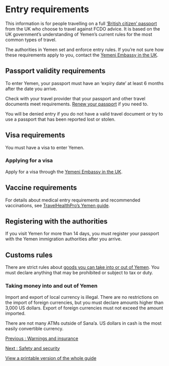 # Entry requirements

This information is for people travelling on a full [‘British citizen’ passport](https://www.gov.uk/types-of-british-nationality) from the UK who choose to travel against FCDO advice. It is based on the UK government’s understanding of Yemen’s current rules for the most common types of travel.

The authorities in Yemen set and enforce entry rules. If you’re not sure how these requirements apply to you, contact the [Yemeni Embassy in the UK](https://www.yemenembassy.co.uk/).

## Passport validity requirements

To enter Yemen, your passport must have an ‘expiry date’ at least 6 months after the date you arrive.

Check with your travel provider that your passport and other travel documents meet requirements. [Renew your passport](https://www.gov.uk/renew-adult-passport/renew) if you need to.

You will be denied entry if you do not have a valid travel document or try to use a passport that has been reported lost or stolen.

## Visa requirements

You must have a visa to enter Yemen.

### Applying for a visa

Apply for a visa through the [Yemeni Embassy in the UK](https://www.yemenembassy.co.uk/visa).

## Vaccine requirements

For details about medical entry requirements and recommended vaccinations, see [TravelHealthPro’s Yemen guide](https://travelhealthpro.org.uk/country/246/yemen#Vaccine_Recommendations).

## Registering with the authorities

If you visit Yemen for more than 14 days, you must register your passport with the Yemen immigration authorities after you arrive.

## Customs rules

There are strict rules about [goods you can take into or out of Yemen](https://customs-ye.com/eng/home.php?f=12). You must declare anything that may be prohibited or subject to tax or duty.

### Taking money into and out of Yemen

Import and export of local currency is illegal. There are no restrictions on the import of foreign currencies, but you must declare amounts higher than 3,000 US dollars. Export of foreign currencies must not exceed the amount imported.

There are not many ATMs outside of Sana’a. US dollars in cash is the most easily convertible currency.

[Previous
:
Warnings and insurance](/foreign-travel-advice/yemen)

[Next
:
Safety and security](/foreign-travel-advice/yemen/safety-and-security)

[View a printable version of the whole guide](/foreign-travel-advice/yemen/print)